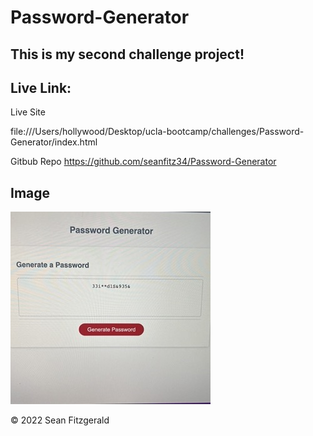# Password-Generator

## This is my second challenge project!

## Live Link:

Live Site

file:///Users/hollywood/Desktop/ucla-bootcamp/challenges/Password-Generator/index.html

Gitbub Repo
https://github.com/seanfitz34/Password-Generator

## Image

![password generator](./assets/images/IMG_0945%20Small.jpeg)

© 2022 Sean Fitzgerald
